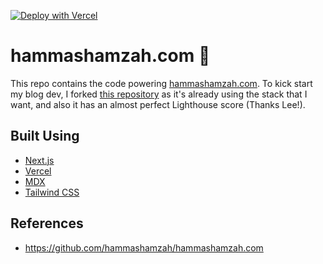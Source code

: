 [![Deploy with Vercel](https://vercel.com/button)](https://vercel.com/new/git/external?repository-url=https%3A%2F%2Fgithub.com%2Fhammashamzah%2Fhammashamzah.com)

# hammashamzah.com 👋

This repo contains the code powering [hammashamzah.com](https://hammashamzah.com). To kick start my blog dev, I forked [this repository](https://github.com/hammashamzah/hammashamzah.com) as it's already using the stack that I want, and also it has an almost perfect Lighthouse score (Thanks Lee!).
## Built Using

- [Next.js](https://nextjs.org/)
- [Vercel](https://vercel.com)
- [MDX](https://github.com/mdx-js/mdx)
- [Tailwind CSS](https://tailwindcss.com/)

## References
- https://github.com/hammashamzah/hammashamzah.com


